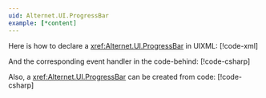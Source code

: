 ```yaml
---
uid: Alternet.UI.ProgressBar
example: [*content]
---
```


Here is how to declare a <xref:Alternet.UI.ProgressBar> in UIXML:
[!code-xml[](../../../Source/Samples/ApiDocDll/AllWindows/ProgressBarWindow.uixml#CreateUixmlDeclaration)]

And the corresponding event handler in the code-behind:
[!code-csharp[](../../../Source/Samples/ApiDocDll/AllWindows/ProgressBarWindow.uixml.cs#ProgressBarEventHandler)]

Also, a <xref:Alternet.UI.ProgressBar> can be created from code:
[!code-csharp[](../../../Source/Samples/ApiDocDll/AllWindows/ProgressBarWindow.uixml.cs#ProgressBarCSharpCreation)]
